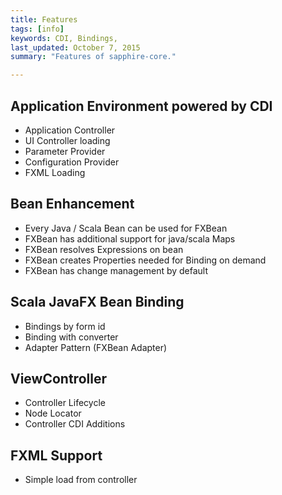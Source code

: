 ```yaml
---
title: Features
tags: [info]
keywords: CDI, Bindings,
last_updated: October 7, 2015
summary: "Features of sapphire-core."

---
```

## Application Environment powered by CDI

- Application Controller
- UI Controller loading
- Parameter Provider
- Configuration Provider
- FXML Loading

## Bean Enhancement

- Every Java / Scala Bean can be used for FXBean
- FXBean has additional support for java/scala Maps
- FXBean resolves Expressions on bean
- FXBean creates Properties needed for Binding on demand
- FXBean has change management by default

## Scala JavaFX Bean Binding

- Bindings by form id
- Binding with converter
- Adapter Pattern (FXBean Adapter)

## ViewController

- Controller Lifecycle
- Node Locator
- Controller CDI Additions

## FXML Support

- Simple load from controller